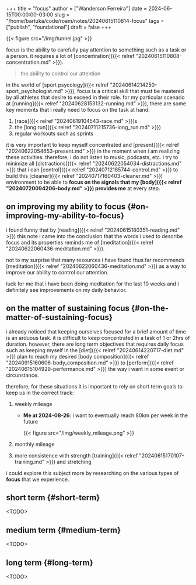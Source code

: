 +++
title = "focus"
author = ["Wanderson Ferreira"]
date = 2024-06-15T00:00:00-03:00
slug = "/home/bartuka/code/roam/notes/20240615110814-focus"
tags = ["publish", "foundational"]
draft = false
+++

{{< figure src="/img/tunnel.jpg" >}}

focus is the ability to carefully pay attention to something such as a task or a
person. it requires a lot of [concentration]({{< relref "20240615110808-concentration.md" >}}).

> the ability to control our attention

in the world of [sport psycology]({{< relref "20240614214250-sport_psychologist.md" >}}), focus is a critical skill that must
be mastered by all athletes that desire to exceed in their role. for my
particular scenario at [running]({{< relref "20240628153132-running.md" >}}), there are some key moments that i really need to
focus on the task at hand:

1.  [race]({{< relref "20240619104543-race.md" >}})s
2.  the [long run]({{< relref "20240711215736-long_run.md" >}})
3.  regular workouts such as sprints

it is very important to keep myself concentrated and [present]({{< relref "20240622054653-present.md" >}}) in the moment
when i am realizing these activities. therefore, i do not listen to music,
podcasts, etc. i try to minimize all [distractions]({{< relref "20240622054034-distractions.md" >}}) that i can [control]({{< relref "20240712185744-control.md" >}}) to build
this [cleaner]({{< relref "20240717160403-cleaner.md" >}}) environment to be able to **focus on the signals that my [body]({{< relref "20240720094206-body.md" >}})
provides me** at every step.


## on improving my ability to focus {#on-improving-my-ability-to-focus}

i found funny that by [reading]({{< relref "20240615180351-reading.md" >}}) this note i came into the conclusion that the
words i used to describe focus and its properties reminds me of [meditation]({{< relref "20240622060436-meditation.md" >}}).

not to my surprise that many resources i have found thus far recommends
[meditation]({{< relref "20240622060436-meditation.md" >}}) as a way to improve our ability to control our attention.

luck for me that i have been doing meditation for the last 10 weeks and i
definitely see improvements on my daily behavior.


## on the matter of sustaining focus {#on-the-matter-of-sustaining-focus}

i already noticed that keeping ourselves focused for a brief amount of time is
an arduous task. it is difficult to keep concentrated in a task of 1 or 2hrs of
duration. however, there are long term objectives that requires daily focus such
as keeping myself in the [diet]({{< relref "20240614220717-diet.md" >}}) plan to reach my desired [body composition]({{< relref "20240915160606-body_composition.md" >}})
to [perform]({{< relref "20240615104929-performance.md" >}}) the way i want in some event or circunstance.

therefore, for these situations it is important to rely on short term goals to
keep us in the correct track:

1.  weekly mileage
    -   **Me at 2024-08-26**: i want to eventually reach 80km per week in the future

        {{< figure src="/img/weekly_mileage.png" >}}

2.  monthly mileage
3.  more consistence with strength [training]({{< relref "20240615170107-training.md" >}}) and stretching

i could explore this subject more by researching on the various types of **focus**
that we experience.


## short term {#short-term}

&lt;TODO&gt;


## medium term {#medium-term}

&lt;TODO&gt;


## long term {#long-term}

&lt;TODO&gt;
